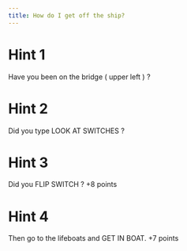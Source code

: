 ```yaml
---
title: How do I get off the ship?
---
```

# Hint 1
Have you been on the bridge ( upper left ) ?

# Hint 2
Did you type LOOK AT SWITCHES ?

# Hint 3
Did you FLIP SWITCH ?                      +8 points

# Hint 4
Then go to the lifeboats and GET IN BOAT.  +7 points

